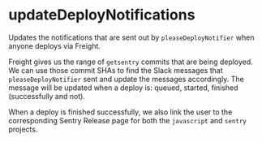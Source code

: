# updateDeployNotifications

Updates the notifications that are sent out by `pleaseDeployNotifier` when anyone deploys via Freight.

Freight gives us the range of `getsentry` commits that are being deployed. We can use those commit SHAs to find the Slack messages that `pleaseDeployNotifier` sent and update the messages accordingly. The message will be updated when a deploy is: queued, started, finished (successfully and not).

When a deploy is finished successfully, we also link the user to the corresponding Sentry Release page for both the `javascript` and `sentry` projects.
